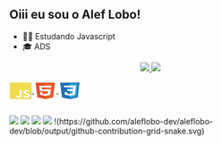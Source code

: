 ## Oiii eu sou o Alef Lobo!
- 👨‍💻 Estudando Javascript
- 🎓 ADS 
<div align="center">
  <a href="https://github.com/aleflobo-dev">
  <img height="180em" src="https://github-readme-stats.vercel.app/api?username=aleflobo-dev&show_icons=true&theme=dark&include_all_commits=true&count_private=true"/>
  <img height="180em" src="https://github-readme-stats.vercel.app/api/top-langs/?username=aleflobo-dev&layout=compact&langs_count=7&theme=dark"/>
</div>
<div style="display: inline_block"><br>
  <img align="center" alt="Alef-Js" height="30" width="40" src="https://raw.githubusercontent.com/devicons/devicon/master/icons/javascript/javascript-plain.svg">
  <img align="center" alt="Alef-HTML" height="30" width="40" src="https://raw.githubusercontent.com/devicons/devicon/master/icons/html5/html5-original.svg">
  <img align="center" alt="Alef-CSS" height="30" width="40" src="https://raw.githubusercontent.com/devicons/devicon/master/icons/css3/css3-original.svg">
</div>
  
  ##
  
<div>
  <a href="https://www.linkedin.com/in/alef-lobo" target="_blank"><img src="https://img.shields.io/badge/-LinkedIn-%230077B5?style=for-the-badge&logo=linkedin&logoColor=white" target="_blank"></a> 
  <a href="https://instagram.com/aleflobo_" target="_blank"><img src="https://img.shields.io/badge/-Instagram-%23E4405F?style=for-the-badge&logo=instagram&logoColor=white" target="_blank"></a>
 <a href="https://discord.gg/pDbY76q8Qf" target="_blank"><img src="https://img.shields.io/badge/Discord-7289DA?style=for-the-badge&logo=discord&logoColor=white" target="_blank"></a> 
  <a href = "mailto:contatofelipealefti@gmail.com"><img src="https://img.shields.io/badge/-Gmail-%23333?style=for-the-badge&logo=gmail&logoColor=white" target="_blank"></a>
  !(https://github.com/aleflobo-dev/aleflobo-dev/blob/output/github-contribution-grid-snake.svg)
</div>
